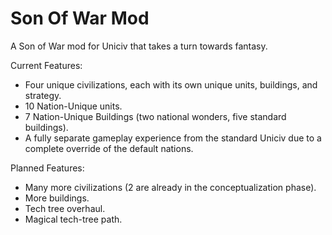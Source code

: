 # Son Of War Mod
 A Son of War mod for Uniciv that takes a turn towards fantasy.

Current Features:
- Four unique civilizations, each with its own unique units, buildings, and strategy.
- 10 Nation-Unique units.
- 7 Nation-Unique Buildings (two national wonders, five standard buildings).
- A fully separate gameplay experience from the standard Uniciv due to a complete override of the default nations.

Planned Features:
- Many more civilizations (2 are already in the conceptualization phase).
- More buildings.
- Tech tree overhaul.
- Magical tech-tree path.
